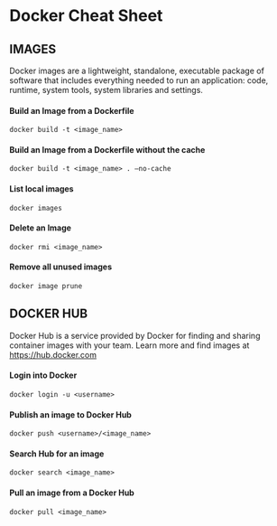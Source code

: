 # Docker Cheat Sheet

## IMAGES

Docker images are a lightweight, standalone, executable package of software that includes everything needed to run an application: code, runtime, system tools, system libraries and settings.

#### Build an Image from a Dockerfile
```docker build -t <image_name>```

#### Build an Image from a Dockerfile without the cache
```docker build -t <image_name> . –no-cache```

#### List local images
```docker images```

#### Delete an Image
```docker rmi <image_name>```

#### Remove all unused images
```docker image prune```

## DOCKER HUB

Docker Hub is a service provided by Docker for finding and sharing container images with your team. Learn more and find images
at https://hub.docker.com

#### Login into Docker
```docker login -u <username>```

#### Publish an image to Docker Hub
```docker push <username>/<image_name>```

#### Search Hub for an image
```docker search <image_name>```

#### Pull an image from a Docker Hub
```docker pull <image_name>```
